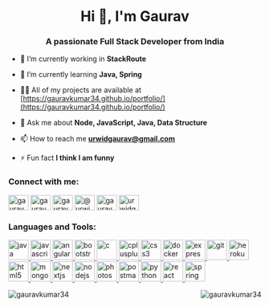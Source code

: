 <h1 align="center">Hi 👋, I'm Gaurav</h1>
<h3 align="center">A passionate Full Stack Developer from India</h3>

- 🔭 I’m currently working in **StackRoute**

- 🌱 I’m currently learning **Java, Spring**

- 👨‍💻 All of my projects are available at [https://gauravkumar34.github.io/portfolio/](https://gauravkumar34.github.io/portfolio/)

- 💬 Ask me about **Node, JavaScript, Java, Data Structure**

- 📫 How to reach me **urwidgaurav@gmail.com**

- ⚡ Fun fact **I think I am funny**

<h3 align="left">Connect with me:</h3>
<p align="left">

<a href="https://linkedin.com/in/gauravkumar34" target="blank"><img align="center" src="https://cdn.jsdelivr.net/npm/simple-icons@3.0.1/icons/linkedin.svg" alt="gauravkumar34" height="30" width="40" /></a>
<a href="https://codesandbox.com/gauravkumar34" target="blank"><img align="center" src="https://cdn.jsdelivr.net/npm/simple-icons@3.0.1/icons/codesandbox.svg" alt="gauravkumar34" height="30" width="40" /></a>
<a href="https://www.codechef.com/users/gauravkumar34" target="blank"><img align="center" src="https://cdn.jsdelivr.net/npm/simple-icons@3.1.0/icons/codechef.svg" alt="gauravkumar34" height="30" width="40" /></a>
<a href="https://www.hackerrank.com/@urwidgaurav" target="blank"><img align="center" src="https://cdn.jsdelivr.net/npm/simple-icons@3.0.1/icons/hackerrank.svg" alt="@urwidgaurav" height="30" width="40" /></a>
<a href="https://www.leetcode.com/gauravkumar34" target="blank"><img align="center" src="https://cdn.jsdelivr.net/npm/simple-icons@3.0.1/icons/leetcode.svg" alt="gauravkumar34" height="30" width="40" /></a>
<a href="https://auth.geeksforgeeks.org/user/urwidgaurav" target="blank"><img align="center" src="https://cdn.jsdelivr.net/npm/simple-icons@3.0.1/icons/geeksforgeeks.svg" alt="urwidgaurav" height="30" width="40" /></a>

</p>

<h3 align="left">Languages and Tools:</h3>
<p align="left"> <a href="https://www.java.com" target="_blank"> <img src="https://devicons.github.io/devicon/devicon.git/icons/java/java-original-wordmark.svg" alt="java" width="40" height="40"/> </a> <a href="https://developer.mozilla.org/en-US/docs/Web/JavaScript" target="_blank"> <img src="https://devicons.github.io/devicon/devicon.git/icons/javascript/javascript-original.svg" alt="javascript" width="40" height="40"/> </a><a href="https://angular.io" target="_blank"> <img src="https://devicons.github.io/devicon/devicon.git/icons/angularjs/angularjs-original.svg" alt="angularjs" width="40" height="40"/> </a> <a href="https://getbootstrap.com" target="_blank"> <img src="https://devicons.github.io/devicon/devicon.git/icons/bootstrap/bootstrap-plain.svg" alt="bootstrap" width="40" height="40"/> </a> <a href="https://www.cprogramming.com/" target="_blank"> <img src="https://devicons.github.io/devicon/devicon.git/icons/c/c-original.svg" alt="c" width="40" height="40"/> </a> <a href="https://www.w3schools.com/cpp/" target="_blank"> <img src="https://devicons.github.io/devicon/devicon.git/icons/cplusplus/cplusplus-original.svg" alt="cplusplus" width="40" height="40"/> </a> <a href="https://www.w3schools.com/css/" target="_blank"> <img src="https://devicons.github.io/devicon/devicon.git/icons/css3/css3-original-wordmark.svg" alt="css3" width="40" height="40"/> </a> <a href="https://www.docker.com/" target="_blank"> <img src="https://devicons.github.io/devicon/devicon.git/icons/docker/docker-original-wordmark.svg" alt="docker" width="40" height="40"/> </a> <a href="https://expressjs.com" target="_blank"> <img src="https://devicons.github.io/devicon/devicon.git/icons/express/express-original-wordmark.svg" alt="express" width="40" height="40"/> </a> <a href="https://git-scm.com/" target="_blank"> <img src="https://www.vectorlogo.zone/logos/git-scm/git-scm-icon.svg" alt="git" width="40" height="40"/> </a> <a href="https://heroku.com" target="_blank"> <img src="https://www.vectorlogo.zone/logos/heroku/heroku-icon.svg" alt="heroku" width="40" height="40"/> </a> <a href="https://www.w3.org/html/" target="_blank"> <img src="https://devicons.github.io/devicon/devicon.git/icons/html5/html5-original-wordmark.svg" alt="html5" width="40" height="40"/> </a>  <a href="https://www.mongodb.com/" target="_blank"> <img src="https://devicons.github.io/devicon/devicon.git/icons/mongodb/mongodb-original-wordmark.svg" alt="mongodb" width="40" height="40"/> </a> <a href="https://nextjs.org/" target="_blank"> <img src="https://cdn.worldvectorlogo.com/logos/nextjs-3.svg" alt="nextjs" width="40" height="40"/> </a> <a href="https://nodejs.org" target="_blank"> <img src="https://devicons.github.io/devicon/devicon.git/icons/nodejs/nodejs-original-wordmark.svg" alt="nodejs" width="40" height="40"/> </a> <a href="https://www.photoshop.com/en" target="_blank"> <img src="https://devicons.github.io/devicon/devicon.git/icons/photoshop/photoshop-plain.svg" alt="photoshop" width="40" height="40"/> </a> <a href="https://postman.com" target="_blank"> <img src="https://www.vectorlogo.zone/logos/getpostman/getpostman-icon.svg" alt="postman" width="40" height="40"/> </a> <a href="https://www.python.org" target="_blank"> <img src="https://devicons.github.io/devicon/devicon.git/icons/python/python-original.svg" alt="python" width="40" height="40"/> </a> <a href="https://reactjs.org/" target="_blank"> <img src="https://devicons.github.io/devicon/devicon.git/icons/react/react-original-wordmark.svg" alt="react" width="40" height="40"/> </a> <a href="https://spring.io/" target="_blank"> <img src="https://www.vectorlogo.zone/logos/springio/springio-icon.svg" alt="spring" width="40" height="40"/> </a> </p>

<p><img align="left" src="https://github-readme-stats.vercel.app/api?username=gauravkumar34&show_icons=true&locale=en" alt="gauravkumar34" /></p>

<p><img align="right" src="https://github-readme-streak-stats.herokuapp.com/?user=gauravkumar34&" alt="gauravkumar34" /></p>
